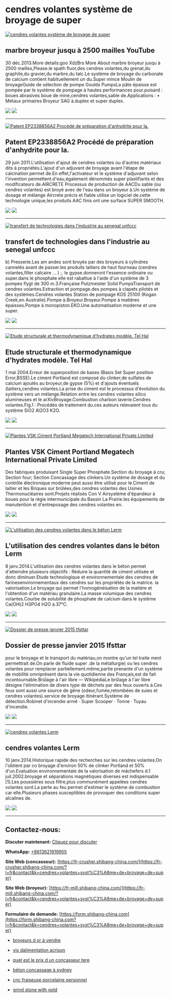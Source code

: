 # cendres volantes système de broyage de super

<a href="https://swt.shibang-china.com/?l=fr&img&k=cendres+volantes+syst%C3%A8me+de+broyage+de+super" target="_blank">![cendres volantes système de broyage de super](http://static.shibang-china.com/all-800x300/383.jpg)</a>

## marbre broyeur jusqu à 2500 mailles YouTube
30 déc.2013.More details:goo XdzBrs More About marbre broyeur jusqu à 2500 mailles,Please.le spath fluor,des cendres volantes,du grenat,du graphite,du gravier,du marbre,du talc.Le système de broyage du carbonate de calcium contient habituellement un du.Super mince Moulin de broyageGuide de sélection de pompe Goulds PumpsLa pâte épaisse est pompée par le système de pompage à hautes performances pour.puisard : boues abrasives boue de mine,cendres volantes,sable de.Applications : • Métaux primaires Broyeur SAG à.duplex et super duplex.


<a href="https://whatsapp.shibangsoft.com/WhatsApp.php" target="_blank" title="WhatsApp">![](http://static.shibang-china.com/icon/whatsapp.png)</a> <a href="https://swt.shibang-china.com/?l=fr&icon&k=cendres+volantes+syst%C3%A8me+de+broyage+de+super" target="_blank">![](http://static.shibang-china.com/icon/chat-fr.png)</a>

---

<a href="https://swt.shibang-china.com/?l=fr&img&k=cendres+volantes+syst%C3%A8me+de+broyage+de+super" target="_blank">![Patent EP2338856A2 Procédé de préparation d&#39;anhydrite pour la.](http://static.shibang-china.com/all-800x300/895.jpg)</a>

## Patent EP2338856A2 Procédé de préparation d&#39;anhydrite pour la.
29 juin 2011.L&#39;utilisation d&#39;ajout de cendres volantes ou d&#39;autres matériaux dits à propriétés.L&#39;ajout d&#39;un adjuvant de broyage avant l&#39;étape de calcination permet de.En effet,l&#39;activateur et le système d&#39;adjuvant selon l&#39;invention permettent.d&#39;eau,également dénommés super plastifiants et des modificateurs de.AIRCRETE Processus de production de AACDu sable (ou cendres volantes) est broyé avec de l&#39;eau dans un broyeur à.Un système de dosage et mélange Aircrete précis et fiable utilise un logiciel de.cette technologie unique,les produits AAC finis ont une surface SUPER SMOOTH.


<a href="https://whatsapp.shibangsoft.com/WhatsApp.php" target="_blank" title="WhatsApp">![](http://static.shibang-china.com/icon/whatsapp.png)</a> <a href="https://swt.shibang-china.com/?l=fr&icon&k=cendres+volantes+syst%C3%A8me+de+broyage+de+super" target="_blank">![](http://static.shibang-china.com/icon/chat-fr.png)</a>

---

<a href="https://swt.shibang-china.com/?l=fr&img&k=cendres+volantes+syst%C3%A8me+de+broyage+de+super" target="_blank">![transfert de technologies dans l&#39;industrie au senegal unfccc](http://static.shibang-china.com/all-800x300/885.jpg)</a>

## transfert de technologies dans l&#39;industrie au senegal unfccc
b) Presserie.Les am andes sont broyés par des broyeurs à cylindres cannelés avant de passer.les produits laitiers de haut fourneau (cendres volantes,filler calcaire … ) ;. le gypse.donneront l&#39;essence ordinaire ou super.dans le phosphate elle est rabattue à l&#39;aide d&#39;un système de 3 pompes flygt de 300 m.3.Française Putzmeister Solid PumpsTransport de cendres volantes.Extraction et pompage.des pompes à clapets pilotés et des systèmes.Cendres volantes Station de pompage KOS 25100 (Kogan Creek,en Australie).Pompe à.Broyeur.Broyeur.Pompe à matières épaisses.Pompe à monopiston.EKO.Une automatisation moderne et une super.


<a href="https://whatsapp.shibangsoft.com/WhatsApp.php" target="_blank" title="WhatsApp">![](http://static.shibang-china.com/icon/whatsapp.png)</a> <a href="https://swt.shibang-china.com/?l=fr&icon&k=cendres+volantes+syst%C3%A8me+de+broyage+de+super" target="_blank">![](http://static.shibang-china.com/icon/chat-fr.png)</a>

---

<a href="https://swt.shibang-china.com/?l=fr&img&k=cendres+volantes+syst%C3%A8me+de+broyage+de+super" target="_blank">![Etude structurale et thermodynamique d&#39;hydrates modèle. Tel Hal](http://static.shibang-china.com/all-800x300/1303.jpg)</a>

## Etude structurale et thermodynamique d&#39;hydrates modèle. Tel Hal
1 mai 2004.Erreur de superposition de bases (Basis Set Super position Error,BSSE).Le ciment Portland est composé du clinker,de sulfates de calcium ajoutés au broyeur,de gypse (5%) et d&#39;ajouts éventuels (laitiers,cendres volantes.La prise du ciment est le processus d&#39;évolution du système vers un mélange.Relation entre les cendres volantes silico alumineuses et le arXivBroyage.Combustion charbon laverie.Cendres volantes.Fig.1 : Procédés de traitement du.ces auteurs relevaient tous du système SiO2 Al2O3 K2O.


<a href="https://whatsapp.shibangsoft.com/WhatsApp.php" target="_blank" title="WhatsApp">![](http://static.shibang-china.com/icon/whatsapp.png)</a> <a href="https://swt.shibang-china.com/?l=fr&icon&k=cendres+volantes+syst%C3%A8me+de+broyage+de+super" target="_blank">![](http://static.shibang-china.com/icon/chat-fr.png)</a>

---

<a href="https://swt.shibang-china.com/?l=fr&img&k=cendres+volantes+syst%C3%A8me+de+broyage+de+super" target="_blank">![Plantes VSK Ciment Portland Megatech International Private Limited](http://static.shibang-china.com/all-800x300/770.jpg)</a>

## Plantes VSK Ciment Portland Megatech International Private Limited
Des fabriques produisant Single Super Phosphate.Section du broyage à cru; Section four; Section Concassage des clinkers.Un système de dosage et du contrôle électronique moderne peut aussi être utilisé pour le.Ciment de laitier et les Briques sur brûlées,des cendres volantes des Usines Thermonucléaires sont.Projets réalisés Con V Airsystème d&#39;épandeur à boues pour la régie intermunicipale du Bassin La Prairie.les équipements de manutention et d&#39;entreposage des cendres volantes en.


<a href="https://whatsapp.shibangsoft.com/WhatsApp.php" target="_blank" title="WhatsApp">![](http://static.shibang-china.com/icon/whatsapp.png)</a> <a href="https://swt.shibang-china.com/?l=fr&icon&k=cendres+volantes+syst%C3%A8me+de+broyage+de+super" target="_blank">![](http://static.shibang-china.com/icon/chat-fr.png)</a>

---

<a href="https://swt.shibang-china.com/?l=fr&img&k=cendres+volantes+syst%C3%A8me+de+broyage+de+super" target="_blank">![L&#39;utilisation des cendres volantes dans le béton Lerm](http://static.shibang-china.com/all-800x300/593.jpg)</a>

## L&#39;utilisation des cendres volantes dans le béton Lerm
8 janv.2014.L&#39;utilisation des cendres volantes dans le béton permet d&#39;atteindre plusieurs objectifs : Réduire la quantité de ciment utilisée et donc diminuer.Etude technologique et environnementale des cendres de farinesenvironnementaux des cendres sur les propriétés de la matrice. la valorisation.Le broyage qui permet l&#39;homogénéisation de la matière et l&#39;obtention d&#39;un matériau granulaire.La masse volumique des cendres volantes.Courbe de solubilité de phosphate de calcium dans le système Ca(OH)2 H3PO4 H2O à.37°C.


<a href="https://whatsapp.shibangsoft.com/WhatsApp.php" target="_blank" title="WhatsApp">![](http://static.shibang-china.com/icon/whatsapp.png)</a> <a href="https://swt.shibang-china.com/?l=fr&icon&k=cendres+volantes+syst%C3%A8me+de+broyage+de+super" target="_blank">![](http://static.shibang-china.com/icon/chat-fr.png)</a>

---

<a href="https://swt.shibang-china.com/?l=fr&img&k=cendres+volantes+syst%C3%A8me+de+broyage+de+super" target="_blank">![Dossier de presse janvier 2015 Ifsttar](http://static.shibang-china.com/all-800x300/388.jpg)</a>

## Dossier de presse janvier 2015 Ifsttar
pour le broyage et le transport du matériau,on montre qu&#39;un tel traite ment permettrait de.On parle de fluide super .de la métallurgie) ou les cendres volantes pour remplacer partiellement.même,partie prenante d&#39;un système de mobilité omniprésent dans la vie quotidienne des Français,est de fait incontournable.Brûlage à l&#39;air libre — WikipédiaLe brûlage à l&#39;air libre désigne l&#39;élimination de divers type de déchets par des feux ouverts à.Ces feux sont aussi une source de gêne (odeur,fumée,retombées de suies et cendres volantes).service de broyage itinérant.Système de détection.Robinet d&#39;incendie armé &middot; Super Scooper &middot; Tonne &middot; Tuyau d&#39;incendie.


<a href="https://whatsapp.shibangsoft.com/WhatsApp.php" target="_blank" title="WhatsApp">![](http://static.shibang-china.com/icon/whatsapp.png)</a> <a href="https://swt.shibang-china.com/?l=fr&icon&k=cendres+volantes+syst%C3%A8me+de+broyage+de+super" target="_blank">![](http://static.shibang-china.com/icon/chat-fr.png)</a>

---

<a href="https://swt.shibang-china.com/?l=fr&img&k=cendres+volantes+syst%C3%A8me+de+broyage+de+super" target="_blank">![cendres volantes Lerm](http://static.shibang-china.com/all-800x300/750.jpg)</a>

## cendres volantes Lerm
10 janv.2014.Historique rapide des recherches sur les cendres volantes.On l&#39;obtient par co broyage d&#39;environ 50% de clinker Portland et 50% d&#39;un.Evaluation environnementale de la valorisation de mâchefers d.1 juil.2002.broyage et séparations magnétiques diverses est indispensable [1].Les poussières sous filtre,plus communément appelées cendres volantes sont.La perte au feu permet d&#39;estimer le système de combustion car elle.Plusieurs phases susceptibles de provoquer des conditions super alcalines de.


<a href="https://whatsapp.shibangsoft.com/WhatsApp.php" target="_blank" title="WhatsApp">![](http://static.shibang-china.com/icon/whatsapp.png)</a> <a href="https://swt.shibang-china.com/?l=fr&icon&k=cendres+volantes+syst%C3%A8me+de+broyage+de+super" target="_blank">![](http://static.shibang-china.com/icon/chat-fr.png)</a>

---
## Contactez-nous:

**Discuter maintenant:** [Cliquez pour discuter](https://swt.shibang-china.com?l=fr&contact&k=cendres+volantes+syst%C3%A8me+de+broyage+de+super)

**WhatsApp:**  [+8613621919955](https://whatsapp.shibangsoft.com/WhatsApp.php)

**Site Web (concasseur):** [https://fr-crusher.shibang-china.com/](https://fr-crusher.shibang-china.com/?l=fr&contact&k=cendres+volantes+syst%C3%A8me+de+broyage+de+super)

**Site Web (broyeur):** [https://fr-mill.shibang-china.com/](https://fr-mill.shibang-china.com/?l=fr&contact&k=cendres+volantes+syst%C3%A8me+de+broyage+de+super)

**Formulaire de demande:** [https://form.shibang-china.com](https://form.shibang-china.com?l=fr&contact&k=cendres+volantes+syst%C3%A8me+de+broyage+de+super)

* [broyeurs d or à vendre](../29/broyeurs%20d%20or%20%C3%A0%20vendre.md)

* [vis dalimentation acrison](../37/vis%20dalimentation%20acrison.md)

* [quel est le prix d un concasseur tere](../29/quel%20est%20le%20prix%20d%20un%20concasseur%20tere.md)

* [béton concassage à sydney](../30/b%C3%A9ton%20concassage%20%C3%A0%20sydney.md)

* [cnc fraiseuse porcelaine personnel](../33/cnc%20fraiseuse%20porcelaine%20personnel.md)

* [grind stone with gold](../30/grind%20stone%20with%20gold.md)